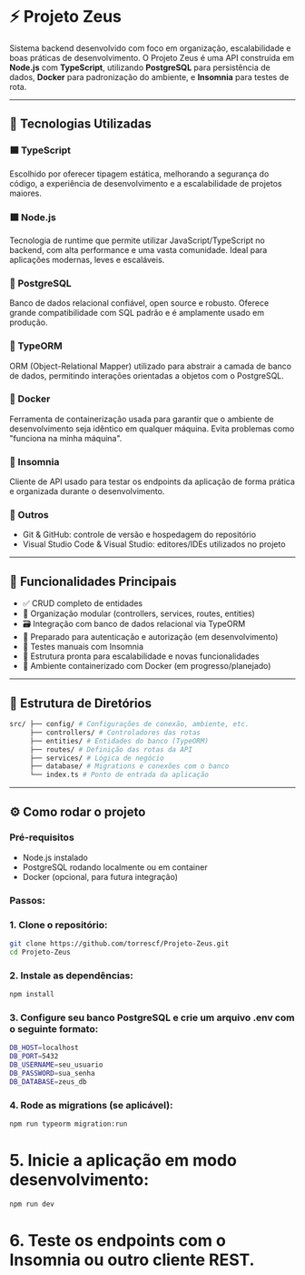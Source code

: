 # ⚡ Projeto Zeus

Sistema backend desenvolvido com foco em organização, escalabilidade e boas práticas de desenvolvimento. O Projeto Zeus é uma API construída em **Node.js** com **TypeScript**, utilizando **PostgreSQL** para persistência de dados, **Docker** para padronização do ambiente, e **Insomnia** para testes de rota.

---

## 🚀 Tecnologias Utilizadas

### 🟦 TypeScript
Escolhido por oferecer tipagem estática, melhorando a segurança do código, a experiência de desenvolvimento e a escalabilidade de projetos maiores.

### 🟩 Node.js
Tecnologia de runtime que permite utilizar JavaScript/TypeScript no backend, com alta performance e uma vasta comunidade. Ideal para aplicações modernas, leves e escaláveis.

### 🐘 PostgreSQL
Banco de dados relacional confiável, open source e robusto. Oferece grande compatibilidade com SQL padrão e é amplamente usado em produção.

### 🔶 TypeORM
ORM (Object-Relational Mapper) utilizado para abstrair a camada de banco de dados, permitindo interações orientadas a objetos com o PostgreSQL.

### 🐳 Docker
Ferramenta de containerização usada para garantir que o ambiente de desenvolvimento seja idêntico em qualquer máquina. Evita problemas como "funciona na minha máquina".

### 🧪 Insomnia
Cliente de API usado para testar os endpoints da aplicação de forma prática e organizada durante o desenvolvimento.

### 🧰 Outros
- Git & GitHub: controle de versão e hospedagem do repositório
- Visual Studio Code & Visual Studio: editores/IDEs utilizados no projeto

---

## 📌 Funcionalidades Principais

- ✅ CRUD completo de entidades
- 📁 Organização modular (controllers, services, routes, entities)
- 🗃️ Integração com banco de dados relacional via TypeORM
- 🔐 Preparado para autenticação e autorização (em desenvolvimento)
- 🧪 Testes manuais com Insomnia
- 🧱 Estrutura pronta para escalabilidade e novas funcionalidades
- 🐳 Ambiente containerizado com Docker (em progresso/planejado)

---

## 📂 Estrutura de Diretórios
```bash
src/ ├── config/ # Configurações de conexão, ambiente, etc.
     ├── controllers/ # Controladores das rotas 
     ├── entities/ # Entidades do banco (TypeORM) 
     ├── routes/ # Definição das rotas da API 
     ├── services/ # Lógica de negócio 
     ├── database/ # Migrations e conexões com o banco 
     └── index.ts # Ponto de entrada da aplicação
```

---

## ⚙️ Como rodar o projeto

### Pré-requisitos
- Node.js instalado
- PostgreSQL rodando localmente ou em container
- Docker (opcional, para futura integração)

### Passos:

### 1. Clone o repositório:
```bash
git clone https://github.com/torrescf/Projeto-Zeus.git
cd Projeto-Zeus
```
### 2. Instale as dependências:
```bash
npm install
```
### 3. Configure seu banco PostgreSQL e crie um arquivo .env com o seguinte formato:
```bash
DB_HOST=localhost
DB_PORT=5432
DB_USERNAME=seu_usuario
DB_PASSWORD=sua_senha
DB_DATABASE=zeus_db
```
### 4. Rode as migrations (se aplicável):
```bash
npm run typeorm migration:run
```
# 5. Inicie a aplicação em modo desenvolvimento:
```bash
npm run dev
```
# 6. Teste os endpoints com o Insomnia ou outro cliente REST.
